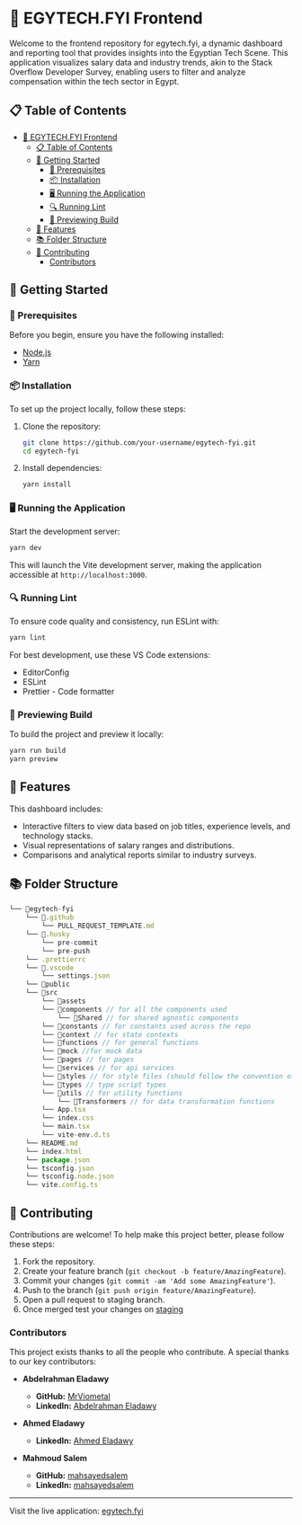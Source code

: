 # 🌟 EGYTECH.FYI Frontend

Welcome to the frontend repository for egytech.fyi, a dynamic dashboard and reporting tool that provides insights into the Egyptian Tech Scene. This application visualizes salary data and industry trends, akin to the Stack Overflow Developer Survey, enabling users to filter and analyze compensation within the tech sector in Egypt.

## 📋 Table of Contents

- [🌟 EGYTECH.FYI Frontend](#-egytechfyi-frontend)
  - [📋 Table of Contents](#-table-of-contents)
  - [🚀 Getting Started](#-getting-started)
    - [🔧 Prerequisites](#-prerequisites)
    - [📦 Installation](#-installation)
    - [🖥️ Running the Application](#️-running-the-application)
    - [🔍 Running Lint](#-running-lint)
    - [👀 Previewing Build](#-previewing-build)
  - [🎨 Features](#-features)
  - [📚 Folder Structure](#-folder-structure)
  - [🤝 Contributing](#-contributing)
    - [Contributors](#contributors)

## 🚀 Getting Started

### 🔧 Prerequisites

Before you begin, ensure you have the following installed:

- [Node.js](https://nodejs.org/)
- [Yarn](https://yarnpkg.com/)

### 📦 Installation

To set up the project locally, follow these steps:

1. Clone the repository:

   ```bash
   git clone https://github.com/your-username/egytech-fyi.git
   cd egytech-fyi
   ```

2. Install dependencies:

   ```bash
   yarn install
   ```

### 🖥️ Running the Application

Start the development server:

```bash
yarn dev
```

This will launch the Vite development server, making the application accessible at `http://localhost:3000`.

### 🔍 Running Lint

To ensure code quality and consistency, run ESLint with:

```bash
yarn lint
```

For best development, use these VS Code extensions:

- EditorConfig
- ESLint
- Prettier - Code formatter


### 👀 Previewing Build

To build the project and preview it locally:

```bash
yarn run build
yarn preview
```

## 🎨 Features

This dashboard includes:

- Interactive filters to view data based on job titles, experience levels, and technology stacks.
- Visual representations of salary ranges and distributions.
- Comparisons and analytical reports similar to industry surveys.

## 📚 Folder Structure

```javascript
└── 📁egytech-fyi
    └── 📁.github
        └── PULL_REQUEST_TEMPLATE.md
    └── 📁.husky
        └── pre-commit
        └── pre-push
    └── .prettierrc
    └── 📁.vscode
        └── settings.json
    └── 📁public
    └── 📁src
        └── 📁assets
        └── 📁components // for all the components used
            └── 📁Shared // for shared agnostic components
        └── 📁constants // for constants used across the repo
        └── 📁context // for state contexts
        └── 📁functions // for general functions
        └── 📁mock //for mock data
        └── 📁pages // for pages
        └── 📁services // for api services
        └── 📁styles // for style files (should follow the convention of <FileName>.styles.scss)
        └── 📁types // type script types
        └── 📁utils // for utility functions
            └── 📁Transformers // for data transformation functions
        └── App.tsx
        └── index.css
        └── main.tsx
        └── vite-env.d.ts
    └── README.md
    └── index.html
    └── package.json
    └── tsconfig.json
    └── tsconfig.node.json
    └── vite.config.ts
```

## 🤝 Contributing

Contributions are welcome! To help make this project better, please follow these steps:

1. Fork the repository.
2. Create your feature branch (`git checkout -b feature/AmazingFeature`).
3. Commit your changes (`git commit -am 'Add some AmazingFeature'`).
4. Push to the branch (`git push origin feature/AmazingFeature`).
5. Open a pull request to staging branch.
6. Once merged test your changes on [staging](https://staging.egytech-fyi-3s7.pages.dev)

### Contributors

This project exists thanks to all the people who contribute. A special thanks to our key contributors:

- **Abdelrahman Eladawy**

  - **GitHub:** [MrViometal](https://github.com/MrViometal)
  - **LinkedIn:** [Abdelrahman Eladawy](https://www.linkedin.com/in/abdelrahman-el-adawy/)

- **Ahmed Eladawy**

  - **LinkedIn:** [Ahmed Eladawy](https://www.linkedin.com/in/ahmed-eladawy-00b4a3115/)

- **Mahmoud Salem**
  - **GitHub:** [mahsayedsalem](https://github.com/mahsayedsalem)
  - **LinkedIn:** [mahsayedsalem](https://www.linkedin.com/in/mahsayedsalem/)

---

Visit the live application: [egytech.fyi](https://egytech.fyi)
